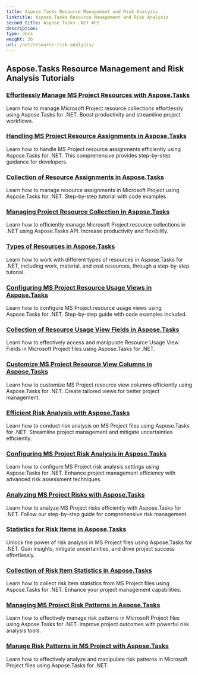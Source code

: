 ```yaml
---
title: Aspose.Tasks Resource Management and Risk Analysis
linktitle: Aspose.Tasks Resource Management and Risk Analysis
second_title: Aspose.Tasks .NET API
description: 
type: docs
weight: 26
url: /net/resource-risk-analysis/
---
```


## Aspose.Tasks Resource Management and Risk Analysis Tutorials
### [Effortlessly Manage MS Project Resources with Aspose.Tasks](./managing-resources/)
Learn how to manage Microsoft Project resource collections effortlessly using Aspose.Tasks for .NET. Boost productivity and streamline project workflows.
### [Handling MS Project Resource Assignments in Aspose.Tasks](./resource-assignments/)
Learn how to handle MS Project resource assignments efficiently using Aspose.Tasks for .NET. This comprehensive provides step-by-step guidance for developers.
### [Collection of Resource Assignments in Aspose.Tasks](./resource-assignment-collection/)
Learn how to manage resource assignments in Microsoft Project using Aspose.Tasks for .NET. Step-by-step tutorial with code examples.
### [Managing Project Resource Collection in Aspose.Tasks](./managing-resource-collection/)
Learn how to efficiently manage Microsoft Project resource collections in .NET using Aspose.Tasks API. Increase productivity and flexibility.
### [Types of Resources in Aspose.Tasks](./resource-types/)
Learn how to work with different types of resources in Aspose.Tasks for .NET, including work, material, and cost resources, through a step-by-step tutorial.
### [Configuring MS Project Resource Usage Views in Aspose.Tasks](./resource-usage-views/)
Learn how to configure MS Project resource usage views using Aspose.Tasks for .NET. Step-by-step guide with code examples included.
### [Collection of Resource Usage View Fields in Aspose.Tasks](./resource-usage-view-fields/)
Learn how to effectively access and manipulate Resource Usage View Fields in Microsoft Project files using Aspose.Tasks for .NET.
### [Customize MS Project Resource View Columns in Aspose.Tasks](./resource-view-columns/)
Learn how to customize MS Project resource view columns efficiently using Aspose.Tasks for .NET. Create tailored views for better project management.
### [Efficient Risk Analysis with Aspose.Tasks](./risk-analysis-results/)
Learn how to conduct risk analysis on MS Project files using Aspose.Tasks for .NET. Streamline project management and mitigate uncertainties efficiently.
### [Configuring MS Project Risk Analysis in Aspose.Tasks](./risk-analysis-settings/)
Learn how to configure MS Project risk analysis settings using Aspose.Tasks for .NET. Enhance project management efficiency with advanced risk assessment techniques.
### [Analyzing MS Project Risks with Aspose.Tasks](./risk-analyzer/)
Learn how to analyze MS Project risks efficiently with Aspose.Tasks for .NET. Follow our step-by-step guide for comprehensive risk management.
### [Statistics for Risk Items in Aspose.Tasks](./risk-item-statistics/)
Unlock the power of risk analysis in MS Project files using Aspose.Tasks for .NET. Gain insights, mitigate uncertainties, and drive project success effortlessly.
### [Collection of Risk Item Statistics in Aspose.Tasks](./risk-item-statistics-collection/)
Learn how to collect risk item statistics from MS Project files using Aspose.Tasks for .NET. Enhance your project management capabilities.
### [Managing MS Project Risk Patterns in Aspose.Tasks](./managing-risk-patterns/)
Learn how to effectively manage risk patterns in Microsoft Project files using Aspose.Tasks for .NET. Improve project outcomes with powerful risk analysis tools.
### [Manage Risk Patterns in MS Project with Aspose.Tasks](./risk-pattern-collection/)
Learn how to effectively analyze and manipulate risk patterns in Microsoft Project files using Aspose.Tasks for .NET.